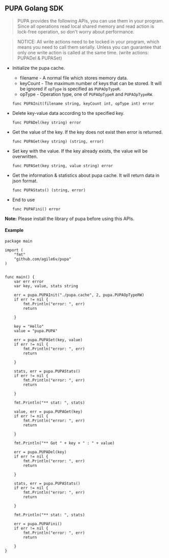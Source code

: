 ## PUPA Golang SDK

>PUPA provides the following APIs, you can use them in your program. Since all operations read local shared memory and read action is lock-free operation, so don't worry about performance.

>NOTICE: All write actions need to be locked in your program, which means you need to call them serially. Unless you can guarantee that only one write action is called at the same time. (write actions: PUPADel & PUPASet)



* Initialize the pupa cache.

    * filename - A normal file which stores memory data.
    * keyCount - The maximum number of keys that can be stored. It will be ignored if `opType` is specified as `PUPAOpTypeR`.
    * opType - Operation type, one of `PUPAOpTypeR` and `PUPAOpTypeRW`.


    ```golang
    func PUPAInit(filename string, keyCount int, opType int) error
    ```

* Delete key-value data according to the specified key.
    ```golang
    func PUPADel(key string) error
    ```


* Get the value of the key. If the key does not exist then error is returned.
    ```golang
    func PUPAGet(key string) (string, error)
    ```

* Set key with the value. If the key already exists, the value will be overwritten.
    ```golang
    func PUPASet(key string, value string) error
    ```

* Get the information & statistics about pupa cache. It will return data in json format.
    ```golang
    func PUPAStats() (string, error)
    ```

* End to use
    ```golang
    func PUPAFini() error
    ```

**Note:** Please install the library of pupa before using this APIs.


#### Example

```golang
package main

import (
    "fmt"
    "github.com/agile6v/pupa"
)


func main() {
    var err error
    var key, value, stats string

    err = pupa.PUPAInit("./pupa.cache", 2, pupa.PUPAOpTypeRW)
    if err != nil {
        fmt.Println("error: ", err)
        return

    }

    key = "Hello"
    value = "pupa.PUPA"

    err = pupa.PUPASet(key, value)
    if err != nil {
        fmt.Println("error: ", err)
        return

    }

    stats, err = pupa.PUPAStats()
    if err != nil {
        fmt.Println("error: ", err)
        return

    }

    fmt.Println("** stat: ", stats)

    value, err = pupa.PUPAGet(key)
    if err != nil {
        fmt.Println("error: ", err)
        return

    }

    fmt.Println("** Got " + key + " : " + value)

    err = pupa.PUPADel(key)
    if err != nil {
        fmt.Println("error: ", err)
        return

    }

    stats, err = pupa.PUPAStats()
    if err != nil {
        fmt.Println("error: ", err)
        return

    }

    fmt.Println("** stat: ", stats)

    err = pupa.PUPAFini()
    if err != nil {
        fmt.Println("error: ", err)
        return

    }
}

```